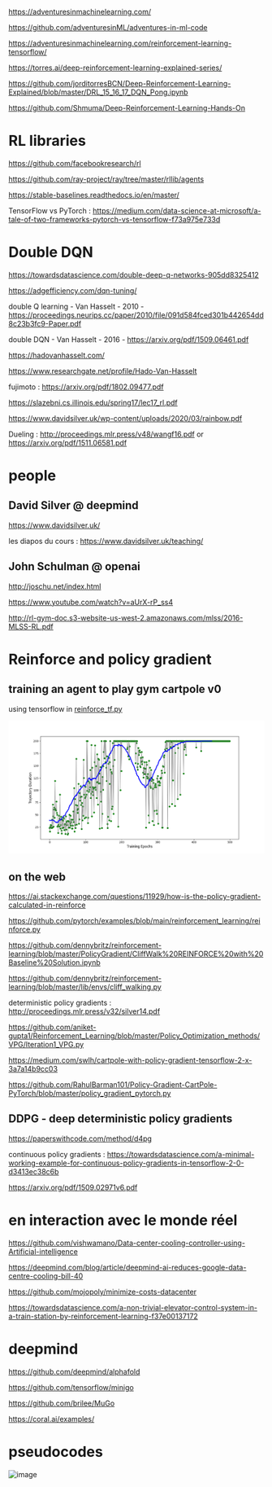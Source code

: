 https://adventuresinmachinelearning.com/

https://github.com/adventuresinML/adventures-in-ml-code

https://adventuresinmachinelearning.com/reinforcement-learning-tensorflow/

https://torres.ai/deep-reinforcement-learning-explained-series/

https://github.com/jorditorresBCN/Deep-Reinforcement-Learning-Explained/blob/master/DRL_15_16_17_DQN_Pong.ipynb

https://github.com/Shmuma/Deep-Reinforcement-Learning-Hands-On

# RL libraries

https://github.com/facebookresearch/rl

https://github.com/ray-project/ray/tree/master/rllib/agents

https://stable-baselines.readthedocs.io/en/master/

TensorFlow vs PyTorch : https://medium.com/data-science-at-microsoft/a-tale-of-two-frameworks-pytorch-vs-tensorflow-f73a975e733d


# Double DQN

https://towardsdatascience.com/double-deep-q-networks-905dd8325412

https://adgefficiency.com/dqn-tuning/

double Q learning - Van Hasselt - 2010 - https://proceedings.neurips.cc/paper/2010/file/091d584fced301b442654dd8c23b3fc9-Paper.pdf

double DQN - Van Hasselt - 2016 - https://arxiv.org/pdf/1509.06461.pdf

https://hadovanhasselt.com/

https://www.researchgate.net/profile/Hado-Van-Hasselt

fujimoto : https://arxiv.org/pdf/1802.09477.pdf

https://slazebni.cs.illinois.edu/spring17/lec17_rl.pdf


https://www.davidsilver.uk/wp-content/uploads/2020/03/rainbow.pdf

Dueling : http://proceedings.mlr.press/v48/wangf16.pdf or https://arxiv.org/pdf/1511.06581.pdf

# people

## David Silver @ deepmind

https://www.davidsilver.uk/

les diapos du cours : https://www.davidsilver.uk/teaching/ 

##  John Schulman @ openai

http://joschu.net/index.html

https://www.youtube.com/watch?v=aUrX-rP_ss4

http://rl-gym-doc.s3-website-us-west-2.amazonaws.com/mlss/2016-MLSS-RL.pdf

# Reinforce and policy gradient

## training an agent to play gym cartpole v0

using tensorflow in [reinforce_tf.py](reinforce_tf.py)

![](Reinforce_tf_cartpolev0.png)

## on the web

https://ai.stackexchange.com/questions/11929/how-is-the-policy-gradient-calculated-in-reinforce

https://github.com/pytorch/examples/blob/main/reinforcement_learning/reinforce.py

https://github.com/dennybritz/reinforcement-learning/blob/master/PolicyGradient/CliffWalk%20REINFORCE%20with%20Baseline%20Solution.ipynb

https://github.com/dennybritz/reinforcement-learning/blob/master/lib/envs/cliff_walking.py

deterministic policy gradients : http://proceedings.mlr.press/v32/silver14.pdf

https://github.com/aniket-gupta1/Reinforcement_Learning/blob/master/Policy_Optimization_methods/VPG/Iteration1_VPG.py

https://medium.com/swlh/cartpole-with-policy-gradient-tensorflow-2-x-3a7a14b9cc03

https://github.com/RahulBarman101/Policy-Gradient-CartPole-PyTorch/blob/master/policy_gradient_pytorch.py

## DDPG - deep deterministic policy gradients

https://paperswithcode.com/method/d4pg

continuous policy gradients : https://towardsdatascience.com/a-minimal-working-example-for-continuous-policy-gradients-in-tensorflow-2-0-d3413ec38c6b

https://arxiv.org/pdf/1509.02971v6.pdf

# en interaction avec le monde réel

https://github.com/vishwamano/Data-center-cooling-controller-using-Artificial-intelligence

https://deepmind.com/blog/article/deepmind-ai-reduces-google-data-centre-cooling-bill-40

https://github.com/mojopoly/minimize-costs-datacenter

https://towardsdatascience.com/a-non-trivial-elevator-control-system-in-a-train-station-by-reinforcement-learning-f37e00137172


# deepmind

https://github.com/deepmind/alphafold

https://github.com/tensorflow/minigo

https://github.com/brilee/MuGo

https://coral.ai/examples/

# pseudocodes

![image](https://user-images.githubusercontent.com/24553739/167301299-5a4c82f8-38b0-4008-bddf-12f37b94617b.png)

